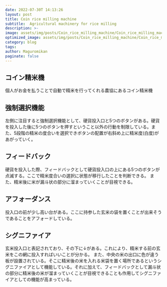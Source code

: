 ```yaml
---
date: 2022-07-30T 14:13:26
layout: post
title: Coin rice milling machine
subtitle:  Agricultural machinery for rice milling
description: >-
image: assets/img/posts/Coin_rice_milling_machine/Coin_rice_milling_machine.jpg
optimized_image: assets/img/posts/Coin_rice_milling_machine/Coin_rice_milling_machine_resized_thumbnail.jpg
category: blog
tags: 
author: Maguromikan
paginate: false
---
```


## コイン精米機

個人がお金を払うことで自動で精米を行ってくれる農協にあるコイン精米機

## 強制選択機能

左側に注目すると強制選択機能として、硬貨投入口と5つのボタンがある。硬貨を投入した後に5つのボタンを押すということ以外の行動を制限している。また、5段階の精米の度合いを選択できボタンの配置が右斜め上に精米度(白度)があがっていく。

## フィードバック

硬貨を投入した際、フィードバックとして硬貨投入口の上にある5つのボタンが点滅する。ここで精米度合いの選択に状態が移行したことを判断できる。
また、精米後に米が漏斗状の部分に溜まっていくことが目視できる。

## アフォーダンス

投入口の前が少し高い台がある。ここに持参した玄米の袋を置くことが出来そうであることをアフォードしている。

## シグニファイア

玄米投入口と表記されており、その下に↓がある。これにより、精米する前の玄米をこの網に投入すればいいことが分かる。
また、中央の米の出口に色が違う板が設置されている。そこに精米後の米を入れる米袋を置く場所であるというシグニファイアとして機能している。それに加えて、フィードバックとして漏斗状の部分に精米後の米が溜まっていくことが目視できることも作用してシグニファイアとしての機能が高まっている。